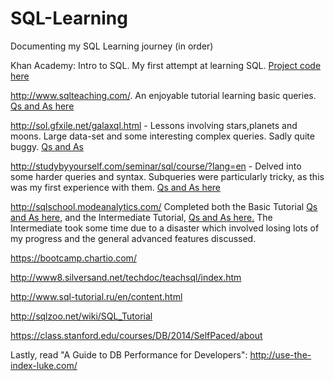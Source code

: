 # SQL-Learning

Documenting my SQL Learning journey (in order)


Khan Academy: Intro to SQL. My first attempt at learning SQL. [Project code here](https://github.com/dennisswaine/SQL-Learning/blob/main/1KhanAcademy-IntroToSQL)

http://www.sqlteaching.com/. An enjoyable tutorial learning basic queries. [Qs and As here](https://github.com/dennisswaine/SQL-Learning/blob/main/2SQLTeaching.sql)

http://sol.gfxile.net/galaxql.html - Lessons involving stars,planets and moons. Large data-set and some interesting complex queries. Sadly quite buggy. [Qs and As](https://github.com/dennisswaine/SQL-Learning/blob/main/3GalaXQL_answers)

http://studybyyourself.com/seminar/sql/course/?lang=en - Delved into some harder queries and syntax. Subqueries were particularly tricky, as this was my first experience with them. [Qs and As here](https://github.com/dennisswaine/SQL-Learning/blob/main/4StudyByYourself.sql)

http://sqlschool.modeanalytics.com/ Completed both the Basic Tutorial [Qs and As here,](https://github.com/dennisswaine/SQL-Learning/blob/main/5aBasicMode.sql) and the Intermediate Tutorial, [Qs and As here.](https://github.com/dennisswaine/SQL-Learning/blob/main/5bIntermediateMode.sql) The Intermediate took some time due to a disaster which involved losing lots of my progress and the general advanced features discussed.

https://bootcamp.chartio.com/

http://www8.silversand.net/techdoc/teachsql/index.htm

http://www.sql-tutorial.ru/en/content.html

http://sqlzoo.net/wiki/SQL_Tutorial

https://class.stanford.edu/courses/DB/2014/SelfPaced/about

Lastly, read "A Guide to DB Performance for Developers": http://use-the-index-luke.com/
